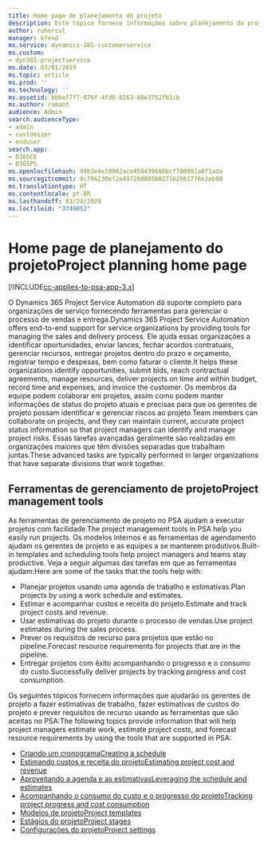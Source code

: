 ```yaml
---
title: Home page de planejamento do projeto
description: Este tópico fornece informações sobre planejamento do projeto.
author: ruhercul
manager: kfend
ms.service: dynamics-365-customerservice
ms.custom:
- dyn365-projectservice
ms.date: 03/01/2019
ms.topic: article
ms.prod: ''
ms.technology: ''
ms.assetid: bbbef7f7-876f-4fd0-8163-80e3752fb1cb
ms.author: rumant
audience: Admin
search.audienceType:
- admin
- customizer
- enduser
search.app:
- D365CE
- D365PS
ms.openlocfilehash: 99b3e4e18982ace459439688bcf780991a0f1ada
ms.sourcegitcommit: 8c786230ef2a497280885b827162561776e2eb00
ms.translationtype: HT
ms.contentlocale: pt-BR
ms.lasthandoff: 03/24/2020
ms.locfileid: "3749052"
---
```

# <a name="project-planning-home-page"></a><span data-ttu-id="ce013-103">Home page de planejamento do projeto</span><span class="sxs-lookup"><span data-stu-id="ce013-103">Project planning home page</span></span>

[!INCLUDE[cc-applies-to-psa-app-3.x](../includes/cc-applies-to-psa-app-3x.md)]

<span data-ttu-id="ce013-104">O Dynamics 365 Project Service Automation dá suporte completo para organizações de serviço fornecendo ferramentas para gerenciar o processo de vendas e entrega.</span><span class="sxs-lookup"><span data-stu-id="ce013-104">Dynamics 365 Project Service Automation offers end-to-end support for service organizations by providing tools for managing the sales and delivery process.</span></span> <span data-ttu-id="ce013-105">Ele ajuda essas organizações a identificar oportunidades, enviar lances, fechar acordos contratuais, gerenciar recursos, entregar projetos dentro do prazo e orçamento, registrar tempo e despesas, bem como faturar o cliente.</span><span class="sxs-lookup"><span data-stu-id="ce013-105">It helps these organizations identify opportunities, submit bids, reach contractual agreements, manage resources, deliver projects on time and within budget, record time and expenses, and invoice the customer.</span></span> <span data-ttu-id="ce013-106">Os membros da equipe podem colaborar em projetos, assim como podem manter informações de status do projeto atuais e precisas para que os gerentes de projeto possam identificar e gerenciar riscos ao projeto.</span><span class="sxs-lookup"><span data-stu-id="ce013-106">Team members can collaborate on projects, and they can maintain current, accurate project status information so that project managers can identify and manage project risks.</span></span> <span data-ttu-id="ce013-107">Essas tarefas avançadas geralmente são realizadas em organizações maiores que têm divisões separadas que trabalham juntas.</span><span class="sxs-lookup"><span data-stu-id="ce013-107">These advanced tasks are typically performed in larger organizations that have separate divisions that work together.</span></span>

## <a name="project-management-tools"></a><span data-ttu-id="ce013-108">Ferramentas de gerenciamento de projeto</span><span class="sxs-lookup"><span data-stu-id="ce013-108">Project management tools</span></span>

<span data-ttu-id="ce013-109">As ferramentas de gerenciamento de projeto no PSA ajudam a executar projetos com facilidade.</span><span class="sxs-lookup"><span data-stu-id="ce013-109">The project management tools in PSA help you easily run projects.</span></span> <span data-ttu-id="ce013-110">Os modelos internos e as ferramentas de agendamento ajudam os gerentes de projeto e as equipes a se manterem produtivos.</span><span class="sxs-lookup"><span data-stu-id="ce013-110">Built-in templates and scheduling tools help project managers and teams stay productive.</span></span> <span data-ttu-id="ce013-111">Veja a seguir algumas das tarefas em que as ferramentas ajudam:</span><span class="sxs-lookup"><span data-stu-id="ce013-111">Here are some of the tasks that the tools help with:</span></span>

- <span data-ttu-id="ce013-112">Planejar projetos usando uma agenda de trabalho e estimativas.</span><span class="sxs-lookup"><span data-stu-id="ce013-112">Plan projects by using a work schedule and estimates.</span></span>
- <span data-ttu-id="ce013-113">Estimar e acompanhar custos e receita do projeto.</span><span class="sxs-lookup"><span data-stu-id="ce013-113">Estimate and track project costs and revenue.</span></span>
- <span data-ttu-id="ce013-114">Usar estimativas do projeto durante o processo de vendas.</span><span class="sxs-lookup"><span data-stu-id="ce013-114">Use project estimates during the sales process.</span></span>
- <span data-ttu-id="ce013-115">Prever os requisitos de recurso para projetos que estão no pipeline.</span><span class="sxs-lookup"><span data-stu-id="ce013-115">Forecast resource requirements for projects that are in the pipeline.</span></span>
- <span data-ttu-id="ce013-116">Entregar projetos com êxito acompanhando o progresso e o consumo do custo.</span><span class="sxs-lookup"><span data-stu-id="ce013-116">Successfully deliver projects by tracking progress and cost consumption.</span></span>

<span data-ttu-id="ce013-117">Os seguintes tópicos fornecem informações que ajudarão os gerentes de projeto a fazer estimativas de trabalho, fazer estimativas de custos do projeto e prever requisitos de recurso usando as ferramentas que são aceitas no PSA:</span><span class="sxs-lookup"><span data-stu-id="ce013-117">The following topics provide information that will help project managers estimate work, estimate project costs, and forecast resource requirements by using the tools that are supported in PSA:</span></span>

- [<span data-ttu-id="ce013-118">Criando um cronograma</span><span class="sxs-lookup"><span data-stu-id="ce013-118">Creating a schedule</span></span>](project-creating.md)
- [<span data-ttu-id="ce013-119">Estimando custos e receita do projeto</span><span class="sxs-lookup"><span data-stu-id="ce013-119">Estimating project cost and revenue</span></span>](project-estimating.md)
- [<span data-ttu-id="ce013-120">Aproveitando a agenda e as estimativas</span><span class="sxs-lookup"><span data-stu-id="ce013-120">Leveraging the schedule and estimates</span></span>](project-leveraging.md)
- [<span data-ttu-id="ce013-121">Acompanhando o consumo do custo e o progresso do projeto</span><span class="sxs-lookup"><span data-stu-id="ce013-121">Tracking project progress and cost consumption</span></span>](project-tracking.md)
- [<span data-ttu-id="ce013-122">Modelos de projeto</span><span class="sxs-lookup"><span data-stu-id="ce013-122">Project templates</span></span>](project-templates.md)
- [<span data-ttu-id="ce013-123">Estágios do projeto</span><span class="sxs-lookup"><span data-stu-id="ce013-123">Project stages</span></span>](project-stages.md)
- [<span data-ttu-id="ce013-124">Configurações do projeto</span><span class="sxs-lookup"><span data-stu-id="ce013-124">Project settings</span></span>](project-settings.md)
